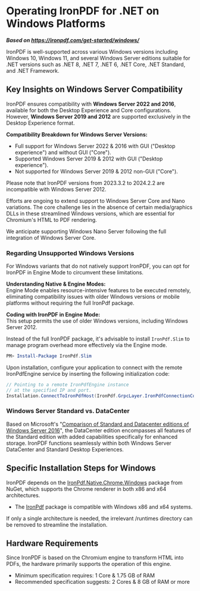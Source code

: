 # Operating IronPDF for .NET on Windows Platforms

***Based on <https://ironpdf.com/get-started/windows/>***


IronPDF is well-supported across various Windows versions including Windows 10, Windows 11, and several Windows Server editions suitable for .NET versions such as .NET 8, .NET 7, .NET 6, .NET Core, .NET Standard, and .NET Framework.

## Key Insights on Windows Server Compatibility

IronPDF ensures compatibility with **Windows Server 2022 and 2016**, available for both the Desktop Experience and Core configurations. However, **Windows Server 2019 and 2012** are supported exclusively in the Desktop Experience format.

**Compatibility Breakdown for Windows Server Versions:**

- <i class="fa-regular fa-circle-check" style="color: #63E6BE;"></i> Full support for Windows Server 2022 & 2016 with GUI ("Desktop experience") and without GUI ("Core").
- <i class="fa-regular fa-circle-check" style="color: #63E6BE;"></i> Supported Windows Server 2019 & 2012 with GUI ("Desktop experience").
- <i class="fa-regular fa-circle-xmark" style="color: #ff4abd;"></i> Not supported for Windows Server 2019 & 2012 non-GUI ("Core").

Please note that IronPDF versions from 2023.3.2 to 2024.2.2 are incompatible with Windows Server 2012.

Efforts are ongoing to extend support to Windows Server Core and Nano variations. The core challenge lies in the absence of certain media/graphics DLLs in these streamlined Windows versions, which are essential for Chromium's HTML to PDF rendering.

We anticipate supporting Windows Nano Server following the full integration of Windows Server Core.

### Regarding Unsupported Windows Versions

For Windows variants that do not natively support IronPDF, you can opt for IronPDF in Engine Mode to circumvent these limitations.

**Understanding Native & Engine Modes:**  
Engine Mode enables resource-intensive features to be executed remotely, eliminating compatibility issues with older Windows versions or mobile platforms without requiring the full IronPdf package.

**Coding with IronPDF in Engine Mode:**  
This setup permits the use of older Windows versions, including Windows Server 2012.

Instead of the full IronPDF package, it's advisable to install `IronPdf.Slim` to manage program overhead more effectively via the Engine mode.

```powershell
PM> Install-Package IronPdf.Slim
```

Upon installation, configure your application to connect with the remote IronPdfEngine service by inserting the following initialization code:

```csharp
// Pointing to a remote IronPdfEngine instance
// at the specified IP and port.
Installation.ConnectToIronPdfHost(IronPdf.GrpcLayer.IronPdfConnectionConfiguration.RemoteServer("123.456.7.8:33350"));
```

### Windows Server Standard vs. DataCenter

Based on Microsoft's "[Comparison of Standard and Datacenter editions of Windows Server 2016](https://learn.microsoft.com/en-us/windows-server/get-started/editions-comparison-windows-server-2016?tabs=full-comparison)", the DataCenter edition encompasses all features of the Standard edition with added capabilities specifically for enhanced storage. IronPDF functions seamlessly within both Windows Server DataCenter and Standard Desktop Experiences.

## Specific Installation Steps for Windows

IronPDF depends on the [IronPdf.Native.Chrome.Windows](https://www.nuget.org/packages/IronPdf.Native.Chrome.Windows/) package from NuGet, which supports the Chrome renderer in both x86 and x64 architectures.

- The [IronPdf](https://www.nuget.org/packages/IronPdf/) package is compatible with Windows x86 and x64 systems.

If only a single architecture is needed, the irrelevant /runtimes directory can be removed to streamline the installation.

## Hardware Requirements

Since IronPDF is based on the Chromium engine to transform HTML into PDFs, the hardware primarily supports the operation of this engine. 

- Minimum specification requires: 1 Core & 1.75 GB of RAM
- Recommended specification suggests: 2 Cores & 8 GB of RAM or more